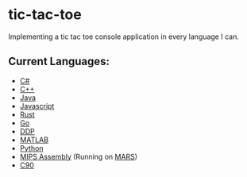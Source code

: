 # tic-tac-toe
Implementing a tic tac toe console application in every language I can.

## Current Languages:
- [C#](/CSharp/tic-tac-toe.cs)
- [C++](/Cpp/tic-tac-toe.cpp)
- [Java](Java/tic-tac-toe.java)
- [Javascript](Javascript/tic-tac-toe.js)
- [Rust](Rust/tic-tac-toe.rs)
- [Go](Go/tic-tac-toe.go)
- [DDP](DDP/tic-tac-toe.ddp)
- [MATLAB](MATLAB/tictactoe.m)
- [Python](Python/tic-tac-toe.py)
- [MIPS Assembly](MIPS/tic-tac-toe.asm) (Running on [MARS](https://courses.missouristate.edu/KenVollmar/MARS/))
- [C90](C/tic-tac-toe.c)